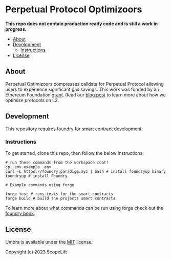 # Perpetual Protocol Optimizoors

**This repo does not contain production ready code and is still a work in progress.**

- [About](#about)
- [Development](#development)
  - [Instructions](#instructions)
- [License](#license)

## About

Perpetual Optimizoors compresses calldata for Perpetual Protocol allowing
users to experience significant gas savings. This work was funded by an Ethereum Foundation
[grant](https://blog.ethereum.org/2023/02/14/layer-2-grants-roundup). Read our [blog post](https://www.scopelift.co/blog/calldata-optimizooooors) to learn more about how we optimize protocols on L2.

## Development

This repository requires [foundry](https://github.com/foundry-rs/foundry) for smart contract development.

### Instructions

To get started, clone this repo, then follow the below instructions:

```
# run these commands from the workspace root!
cp .env.example .env
curl -L https://foundry.paradigm.xyz | bash # install foundryup binary
foundryup # install Foundry

# Example commands using forge

forge test # runs tests for the smart contracts
forge build # build the projects smart contracts
```

To learn more about what commands can be run using forge check out the
[foundry book](https://book.getfoundry.sh/reference/forge/forge).

## License

Umbra is available under the [MIT](LICENSE.txt) license.

Copyright (c) 2023 ScopeLift
